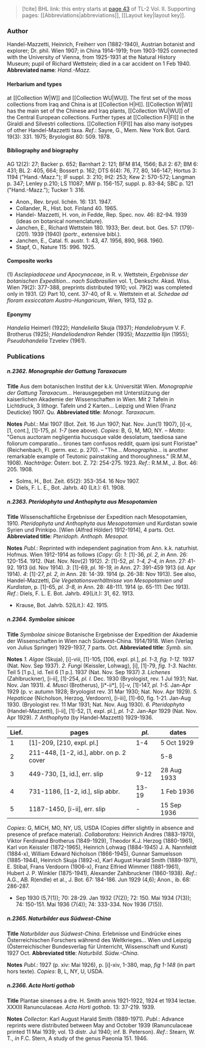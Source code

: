 > [!cite] BHL link: this entry starts at [page 43](https://www.biodiversitylibrary.org/page/33068285) of TL-2 Vol. II.
> Supporting pages: [[Abbreviations|abbreviations]], [[Layout key|layout key]].

### Author

Handel-Mazzetti, Heinrich, Freiherr von (1882-1940), Austrian botanist and explorer; Dr. phil. Wien 1907; in China 1914-1919; from 1903-1925 connected with the University of Vienna, from 1925-1931 at the Natural History Museum; pupil of Richard Wettstein; died in a car accident on 1 Feb 1940. 
**Abbreviated name**: *Hand.-Mazz.*

#### Herbarium and types

at [[Collection W|W]] and [[Collection WU|WU]]. The first set of the moss collections from Iraq and China is at [[Collection H|H]]. [[Collection W|W]] has the main set of the Chinese and Iraq plants, [[Collection WU|WU]] of the Central European collections. Further types at [[Collection FI|FI]] in the Giraldi and Silvestri collections. [[Collection FI|FI]] has also many isotypes of other Handel-Mazzetti taxa.
*Ref*.: Sayre, G., Mem. New York Bot. Gard. 19(3): 331. 1975; Bryologist 80: 509. 1978.

#### Bibliography and biography

AG 12(2): 27; Backer p. 652; Barnhart 2: 121; BFM 814, 1566; BJI 2: 67; BM 6: 431; BL 2: 405, 664; Bossert p. 162; DTS 6(4): 76, 77, 80, 146-147; Hortus 3: 1194 ("Hand.-Mazz."); IF suppl. 3: 210; IH2: 253; Kew 2: 570-572; Langman p. 347; Lenley p.210; LS 11087; MW p. 156-157, suppl. p. 83-84; SBC p. 121 ("Hand.-Mazz."); Tucker 1: 316.
- Anon., Rev. bryol. lichén. 16: 131. 1947.
- Collander, R., Hist. bot. Finland 40. 1965.
- Handel- Mazzetti, H. von, *in* Fedde, Rep. Spec. nov. 46: 82-94. 1939 (ideas on botanical nomenclature).
- Janchen, E., Richard Wettstein 180. 1933; Ber. deut. bot. Ges. 57: (179)-(201). 1939 (1940) (portr., extensive bibl.).
- Janchen, E., Catal. fl. austr. 1: 43, 47. 1956, 890, 968. 1960.
- Stapf, O., Nature 115: 996. 1925.

#### Composite works

(1) *Asclepiadaceae und Apocynaceae*, in R. v. Wettstein, *Ergebnisse der botanischen Expedition... nach Südbrasilien* vol. 1, Denkschr. Akad. Wiss. Wien 79(2): 377-388, preprints distributed 1910; vol. 79(2) was completed only in 1931.
(2) Part 10, cent. 37-40, of R. v. Wettstein et al. *Schedae ad floram exsiccatam Austro-Hungaricum*, Wien, 1913, 132 p.

#### Eponymy

*Handelia* Heimerl (1922); *Handeliella* Skuja (1937); *Handeliobryum* V. F. Brotherus (1925); *Handeliodendron* Rehder (1935); *Mazzettia* Iljin (1955); *Pseudohandelia* Tzvelev (1961).

### Publications

##### n.2362. Monographie der Gattung Taraxacum

**Title**
Aus dem botanischen Institut der k.k. Universität Wien. *Monographie der Gattung Taraxacum*... Herausgegeben mit Unterstützung der kaiserlichen Akademie der Wissenschaften in Wien. Mit 2 Tafeln in Lichtdruck, 3 lithogr. Tafeln und 2 Karten... Leipzig und Wien (Franz Deuticke) 1907. Qu.
**Abbreviated title**: *Monogr. Taraxacum*.

**Notes**
*Publ*.: Mai 1907 (Bot. Zeit. 16 Jun 1907; Nat. Nov. Jun(1) 1907), \[i\]-x, \[1, cont.\], \[1\]-175, *pl. 1-7* (see above). *Copies*: B, G, M, MO, NY. – *Motto*: "Genus auctoram negligentia hucusque valde desolatum, taediosa sane foliorum comparatio... tirones tam confusos reddit, quam ipsi sunt Floristae" (Reichenbach, Fl. germ. exc. p. 270). – "The...
*Monographia*... is another remarkable example of Teutonic painstaking and thoroughness." (R.M.M., 1908).
*Nachträge*: Österr. bot. Z. 72: 254-275. 1923.
*Ref*.: R.M.M., J. Bot. 46: 205. 1908.
- Solms, H., Bot. Zeit. 65(2): 353-354. 16 Nov 1907.
- Diels, F. L. E., Bot. Jahrb. 40 (Lit.): 61. 1908.

##### n.2363. Pteridophyta und Anthophyta aus Mesopotamien

**Title**
Wissenschaftliche Ergebnisse der Expedition nach Mesopotamien, 1910. *Pteridophyta und Anthophyta aus Mesopotamien* und Kurdistan sowie Syrien und Prinkipo. \[Wien (Alfred Hölder) 1912-1914\], 4 parts. Oct.
**Abbreviated title**: *Pteridoph. Anthoph. Mesopot.*

**Notes**
*Publ*.: Reprinted with independent pagination from Ann. k.k. naturhist. Hofmus. Wien 1912-1914 as follows (*Copy: G*):
*1*: \[1\]-36, *pl. 2, in* Ann. 26: 120-154. 1912. (Nat. Nov. Nov(2) 1912).
*2*: \[1\]-52, *pl. 1-4, 2-4, in* Ann. 27: 41-92. 1913 (id. Nov 1914).
*3*: \[1\]-69, *pl. 16-19, in* Ann. 27: 391-459 1913 (id. Apr 1914).
*4*: \[1\]-27, *pl. 2, in* Ann. 28: 14-39. 1914 (p. 26-38: Nov 1913).
See also, Handel-Mazzetti, *Die Vegetationsverhältnisse von Mesopotamien und Kurdistan*, p. \[1\]-65, *pl. 3-8, in* Ann. 28: 48-111. 1914 (p. 65-111: Dec 1913).
*Ref*.: Diels, F. L. E. Bot. Jahrb. 49(Lit.): 31, 62. 1913.
- Krause, Bot. Jahrb. 52(Lit.): 42. 1915.

##### n.2364. Symbolae sinicae

**Title**
*Symbolae sinicae* Botanische Ergebnisse der Expedition der Akademie der Wissenschaften in Wien nach Südwest-China. 1914/1918. Wien (Verlag von Julius Springer) 1929-1937, 7 parts. Oct.
**Abbreviated title**: *Symb. sin.*

**Notes**
*1. Algae* (Skuja), \[i\]-viii, \[1\]-105, \[106, expl. pl.\], *pl. 1-3, fig. 1-12.* 1937 (Nat. Nov. Sep 1937).
*2. Fungi* (Keissler, Lohwag), \[i\], \[1\]-79, *fig. 1-3.* Nachtr. Teil 5 \[1 p.\], id. Teil 6 \[1 p.\]. 1937 (Nat. Nov. Sep 1937)
*3. Lichenes* (Zahlbruckner), \[i-ii\], \[1\]-254, *pl. I.* Dec. 1930 (Bryologist, rev. 1 Jul 1931; Nat. Nov. Jan 1931).
*4. Musci* (Brotherus), \[i\*-ii\*\], \[i\]-v, \[1\]-147, *pl. 1-5.* Jan-Apr 1929 (p. v: autumn 1928; Bryologist rev. 31 Mar 1930; Nat. Nov. Apr 1929).
*5. Hepaticae* (Nicholson, Herzog, Verdoorn), \[i-iii\], \[1\]-60, fig. 1-21. Jan-Aug 1930. (Bryologist rev. 11 Mar 1931; Nat. Nov. Aug 1930).
*6. Pteridophyta* (Handel-Mazzetti), \[i-ii\], \[1\]-52, \[1, expl. pl.\], *pl. 1-2.* Jan-Apr 1929 (Nat. Nov. Apr 1929).
*7. Anthophyta* (by Handel-Mazzetti) 1929-1936.

|Lief.	|pages	|*pl*.	|dates|
|---	|---	|---	|---	|
|1	|\[1\]-209, \[210, expl. pl.\]	|1-4	|5 Oct 1929|
|2	|211-448, \[1-2, id.\], abbr. on p. 2 cover	|	|5-8	|10 Aug 1931|
|3	|449-730, \[1, id.\], err. slip	|9-12	|28 Aug 1933|
|4	|731-1186, \[1-2, id.\], slip abbr.	|13-19	|1 Feb 1936|
|5	|1187-1450, \[i-ii\], err. slip	|-	|15 Sep 1936|

*Copies*: G, MICH, MO, NY, US, USDA (Copies differ slightly in absence and presence of preface material).
*Collaborators*: Heinrich Andres (1883-1970), Viktor Ferdinand Brotherus (1849-1929), Theodor K.J. Herzog (1880-1961), Karl von Keissler (1872-1965), Heinrich Lohwag (1884-1945) J. A. Nannfeldt (1884-x), William Edward Nicholson (1866-1945), Gunnar Samuelsson (1885-1944), Heinrich Skuja (1892-x), Karl August Harald Smith (1889-1971), E. Stibal, Frans Verdoorn (1906-x), Franz Elfried Wimmer (1881-1961), Hubert J. P. Winkler (1875-1941), Alexander Zahlbruckner (1860-1938).
*Ref*.: A.G., AB. R(endle) et al., J. Bot. 67: 184-186. Jun 1929 (4,6); Anon., ib. 68: 286-287.
- Sep 1930 (5,7(1)); 70: 28-29. Jan 1932 (7(2)); 72: 150. Mai 1934 (7(3)); 74: 150-151. Mai 1936 (7(4)); 74: 333-334. Nov 1936 (7(5)).

##### n.2365. Naturbilder aus Südwest-China

**Title**
*Naturbilder aus Südwest-China*. Erlebnisse und Eindrücke eines Österreichischen Forschers während des Weltkrieges... Wien und Leipzig (Österreichischer Bundesverlag für Unterricht, Wissenschaft und Kunst) 1927 Oct.
**Abbreviated title**: *Naturbild. Südw.-China*.

**Notes**
*Publ*.: 1927 (p. xiv: Mai 1926), p. \[i\]-xiv, 1-380, map, *fig 1-148* (in part hors texte). *Copies*: B, L, NY, U, USDA.

##### n.2366. Acta Horti gothob

**Title**
Plantae sinenses a dre. H. Smith annis 1921-1922, 1924 et 1934 lectae. XXXIII Ranunculaceae. *Acta Horti gothob*. 13: 37-219. 1939.

**Notes**
*Collector*: Karl August Harald Smith (1889-1971).
*Publ*.: Advance reprints were distributed between May and October 1939 (Ranunculaceae printed 11 Mai 1939; vol. 13 distr. Jul 1940; inf. B. Peterson).
*Ref*.: Stearn, W. T., *in* F.C. Stern, A study of the genus Paeonia 151. 1946.

